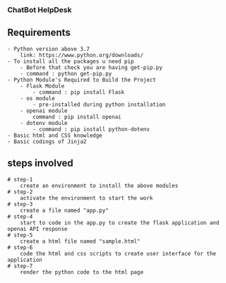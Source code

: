 ### ChatBot HelpDesk

## Requirements
    - Python version above 3.7
        link: https://www.python.org/downloads/
    - To install all the packages u need pip 
        - Before that check you are having get-pip.py
        - command : python get-pip.py
    - Python Module's Required to Build the Project
        - Flask Module
            - command : pip install Flask
        - os module
            - pre-installed during python installation
        - openai module
            command : pip install openai
        - dotenv module
            - command : pip install python-dotenv
    - Basic html and CSS knowledge
    - Basic codings of Jinja2

## steps involved
    # step-1
        create an environment to install the above modules
    # step-2 
        activate the environment to start the work
    # step-3
        create a file named "app.py"
    # step-4
        start to code in the app.py to create the flask application and openai API response
    # step-5
        create a html file named "sample.html"
    # step-6
        code the html and css scripts to create user interface for the application
    # step-7
        render the python code to the html page 
